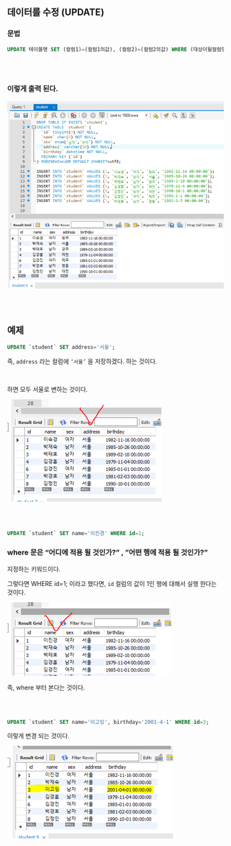 ## 데이터를 수정 (UPDATE)

### 문법

```sql
UPDATE 테이블명 SET (컬럼1)=(컬럼1의값), (컬럼2)=(컬럼2의값) WHERE (대상이될컬럼명)=(컬럼의값)
```

<br/><br/>

### 이렇게 출력 된다.

![이미지](/programming/img/입문168.PNG)

<br/><br/>

## 예제

```sql
UPDATE `student` SET address='서울';
```

즉, `address` 라는 컬럼에 `‘서울’` 을 저장하겠다. 하는 것이다.

<br/>

하면 모두 서울로 변하는 것이다.

![이미지](/programming/img/입문169.PNG)

<br/><br/>

```sql
UPDATE `student` SET name='이진경' WHERE id=1;
```

### where 문은 “어디에 적용 될 것인가?” , ”어떤 행에 적용 될 것인가?” 

지정하는 키워드이다.

그렇다면 WHERE id=1; 이라고 했다면, `id` 컬럼의 값이 1인 행에 대해서 실행 한다는 것이다.

![이미지](/programming/img/입문170.PNG)

즉, where 부터 본다는 것이다.

<br/><br/>

```sql
UPDATE `student` SET name='이고잉', birthday='2001-4-1' WHERE id=3;
```

이렇게 변경 되는 것이다.

![이미지](/programming/img/입문171.PNG)